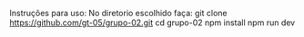 Instruções para uso:
No diretorio escolhido faça:
git clone https://github.com/gt-05/grupo-02.git
cd grupo-02
npm install
npm run dev
